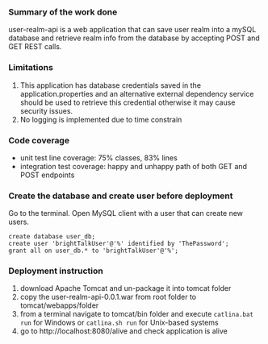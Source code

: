 ### Summary of the work done
user-realm-api is a web application that can save user realm into a mySQL database
and retrieve realm info from the database by accepting POST and GET REST calls.

### Limitations
1. This application has database credentials saved in the application.properties
and an alternative external dependency service should be used to retrieve this
credential otherwise it may cause security issues.
2. No logging is implemented due to time constrain

### Code coverage
- unit test line coverage: 75% classes, 83% lines
- integration test coverage: happy and unhappy path of both GET and POST endpoints

### Create the database and create user before deployment
Go to the terminal. Open MySQL client with a user that can create new users.
```$xslt
create database user_db;
create user 'brightTalkUser'@'%' identified by 'ThePassword';
grant all on user_db.* to 'brightTalkUser'@'%';
```

### Deployment instruction
1. download Apache Tomcat and un-package it into tomcat folder
2. copy the user-realm-api-0.0.1.war from root folder to tomcat/webapps/folder
3. from a terminal navigate to tomcat/bin folder and execute
```catlina.bat run``` for Windows or ```catlina.sh run``` for Unix-based systems
4. go to http://localhost:8080/alive and check application is alive
